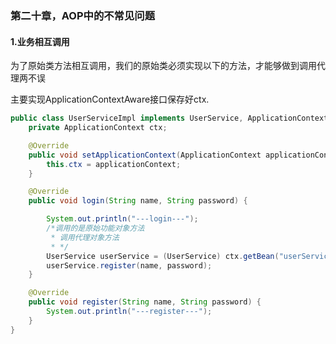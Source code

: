 ### 第二十章，AOP中的不常见问题

#### 1.业务相互调用

为了原始类方法相互调用，我们的原始类必须实现以下的方法，才能够做到调用代理两不误

主要实现ApplicationContextAware接口保存好ctx.

~~~java
public class UserServiceImpl implements UserService, ApplicationContextAware {
    private ApplicationContext ctx;

    @Override
    public void setApplicationContext(ApplicationContext applicationContext) throws BeansException {
        this.ctx = applicationContext;
    }

    @Override
    public void login(String name, String password) {

        System.out.println("---login---");
        /*调用的是原始功能对象方法
         * 调用代理对象方法
         * */
        UserService userService = (UserService) ctx.getBean("userService");
        userService.register(name, password);
    }

    @Override
    public void register(String name, String password) {
        System.out.println("---register---");
    }
}

~~~

